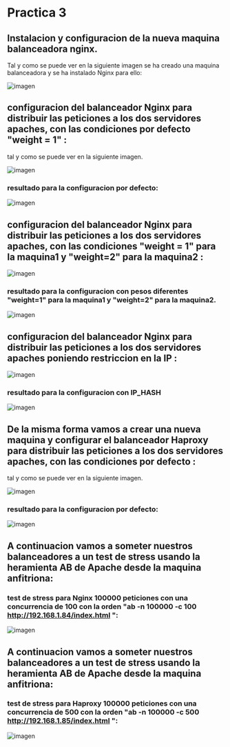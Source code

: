 # Practica 3

## Instalacion y configuracion de la nueva maquina balanceadora nginx.


Tal y como se puede ver en la siguiente imagen se ha creado una maquina balanceadora y se ha instalado Nginx para ello:

![imagen](https://github.com/med1015/SWAP2017/blob/master/practica3/install&startNginx.png)

## configuracion del balanceador Nginx para distribuir las peticiones a los dos servidores apaches, con las condiciones por defecto "weight = 1" :

tal y como se puede ver en la siguiente imagen.

![imagen](https://github.com/med1015/SWAP2017/blob/master/practica3/configNginx.png)

### resultado para la configuracion por defecto: 
![imagen](https://github.com/med1015/SWAP2017/blob/master/practica3/balanceadorSimple.png)

## configuracion del balanceador Nginx para distribuir las peticiones a los dos servidores apaches, con las condiciones "weight = 1" para la maquina1 y "weight=2" para la maquina2 :

![imagen](https://github.com/med1015/SWAP2017/blob/master/practica3/configBalanceWeight.png)

### resultado para la configuracion con pesos diferentes "weight=1" para la maquina1 y "weight=2" para la maquina2. 

![imagen](https://github.com/med1015/SWAP2017/blob/master/practica3/BalanceWeight.png)

## configuracion del balanceador Nginx para distribuir las peticiones a los dos servidores apaches poniendo restriccion en la IP :

![imagen](https://github.com/med1015/SWAP2017/blob/master/practica3/configBalanceIpHash.png)

### resultado para la configuracion con IP_HASH
![imagen](https://github.com/med1015/SWAP2017/blob/master/practica3/BalanceIpHash.png)

## De la misma forma vamos a crear una nueva maquina y configurar el balanceador Haproxy para distribuir las peticiones a los dos servidores apaches, con las condiciones por defecto :
tal y como se puede ver en la siguiente imagen.

![imagen](https://github.com/med1015/SWAP2017/blob/master/practica3/confighaproxy.png)

### resultado para la configuracion por defecto: 
![imagen](https://github.com/med1015/SWAP2017/blob/master/practica3/haproxySimple.png)

## A continuacion vamos a someter nuestros balanceadores a un test de stress usando la heramienta AB de Apache desde la maquina anfitriona:

### test de stress para Nginx 100000 peticiones con una concurrencia de 100 con la orden "ab -n 100000 -c 100 http://192.168.1.84/index.html ": 

![imagen](https://github.com/med1015/SWAP2017/blob/master/practica3/abNginx1png.png)

## A continuacion vamos a someter nuestros balanceadores a un test de stress usando la heramienta AB de Apache desde la maquina anfitriona:

### test de stress para Haproxy 100000 peticiones con una concurrencia de 500 con la orden "ab -n 100000 -c 500 http://192.168.1.85/index.html ": 

![imagen](https://github.com/med1015/SWAP2017/blob/master/practica3/abHaproxy.png)
